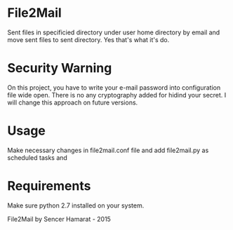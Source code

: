 # File2Mail
Sent files in specificied directory under user home directory by email and move sent files to sent directory.
Yes that's what it's do.

# Security Warning

On this project, you have to write your e-mail password into configuration file wide open. 
There is no any cryptography added for hidind your secret. I will change this approach on future versions.  

# Usage

Make necessary changes in file2mail.conf file and add file2mail.py as scheduled tasks and

# Requirements

Make sure python 2.7 installed on your system.

File2Mail by Sencer Hamarat - 2015 

